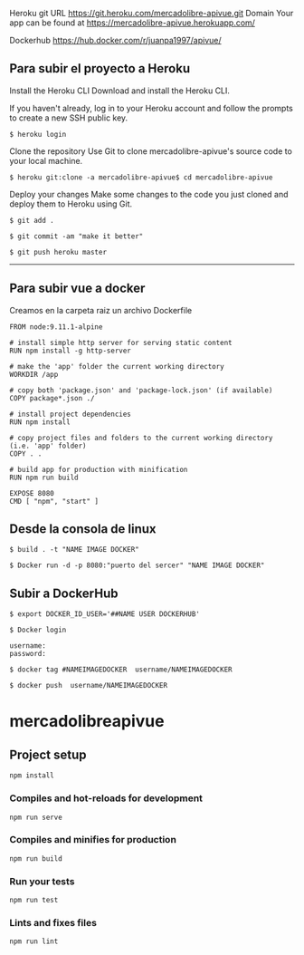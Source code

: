 Heroku git URL https://git.heroku.com/mercadolibre-apivue.git
Domain
Your app can be found at https://mercadolibre-apivue.herokuapp.com/

Dockerhub https://hub.docker.com/r/juanpa1997/apivue/


## Para subir el proyecto a Heroku

Install the Heroku CLI
Download and install the Heroku CLI.

If you haven't already, log in to your Heroku account and follow the prompts to create a new SSH public key.

``` 
$ heroku login

``` 

Clone the repository
Use Git to clone mercadolibre-apivue's source code to your local machine.

``` 
$ heroku git:clone -a mercadolibre-apivue$ cd mercadolibre-apivue

``` 

Deploy your changes
Make some changes to the code you just cloned and deploy them to Heroku using Git.

``` 
$ git add .

$ git commit -am "make it better"
 
$ git push heroku master

``` 
_____________________________________________________________________
## Para subir vue a docker 
 
 Creamos en la carpeta raiz un archivo Dockerfile 

``` 
FROM node:9.11.1-alpine

# install simple http server for serving static content
RUN npm install -g http-server

# make the 'app' folder the current working directory
WORKDIR /app

# copy both 'package.json' and 'package-lock.json' (if available)
COPY package*.json ./

# install project dependencies
RUN npm install

# copy project files and folders to the current working directory (i.e. 'app' folder)
COPY . .

# build app for production with minification
RUN npm run build

EXPOSE 8080
CMD [ "npm", "start" ]
```


## Desde la consola de linux 
```
$ build . -t "NAME IMAGE DOCKER"
```
```
$ Docker run -d -p 8080:"puerto del sercer" "NAME IMAGE DOCKER"
```
## Subir a DockerHub
```
$ export DOCKER_ID_USER='##NAME USER DOCKERHUB'

$ Docker login

username:
password: 

$ docker tag #NAMEIMAGEDOCKER  username/NAMEIMAGEDOCKER

$ docker push  username/NAMEIMAGEDOCKER
```


# mercadolibreapivue

## Project setup
```
npm install
```

### Compiles and hot-reloads for development
```
npm run serve
```

### Compiles and minifies for production
```
npm run build
```

### Run your tests
```
npm run test
```

### Lints and fixes files
```
npm run lint
```


